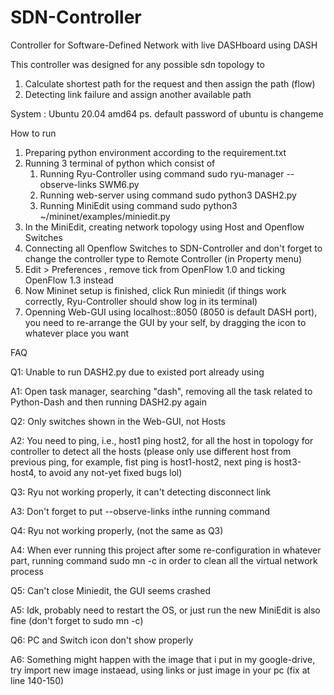 # SDN-Controller

Controller for Software-Defined Network with live DASHboard using DASH

This controller was designed for any possible sdn topology to
1. Calculate shortest path for the request and then assign the path (flow)
2. Detecting link failure and assign another available path

System : Ubuntu 20.04 amd64
ps. default password of ubuntu is changeme

How to run
1. Preparing python environment according to the requirement.txt
2. Running 3 terminal of python which consist of
   1. Running Ryu-Controller using command
        sudo ryu-manager --observe-links SWM6.py
   2. Running web-server using command
        sudo python3 DASH2.py
   3. Running MiniEdit using command
        sudo python3 ~/mininet/examples/miniedit.py
3. In the MiniEdit, creating network topology using Host and Openflow Switches
4. Connecting all Openflow Switches to SDN-Controller and don't forget to change the controller type to Remote Controller (in Property menu)
5. Edit > Preferences , remove tick from OpenFlow 1.0 and ticking OpenFlow 1.3 instead
6. Now Mininet setup is finished, click Run miniedit (if things work correctly, Ryu-Controller should show log in its terminal)
7. Openning Web-GUI using localhost::8050 (8050 is default DASH port), you need to re-arrange the GUI by your self, by dragging the icon to whatever place you want 

FAQ

Q1: Unable to run DASH2.py due to existed port already using

A1: Open task manager, searching "dash", removing all the task related to Python-Dash and then running DASH2.py again

Q2: Only switches shown in the Web-GUI, not Hosts

A2: You need to ping, i.e., host1 ping host2, for all the host in topology for controller to detect all the hosts (please only use different host from previous ping, for example, fist ping is host1-host2, next ping is host3-host4, to avoid any not-yet fixed bugs lol)

Q3: Ryu not working properly, it can't detecting disconnect link

A3: Don't forget to put --observe-links inthe running command

Q4: Ryu not working properly, (not the same as Q3)

A4: When ever running this project after some re-configuration in whatever part, running command
      sudo mn -c
   in order to clean all the virtual network process

Q5: Can't close Miniedit, the GUI seems crashed

A5: Idk, probably need to restart the OS, or just run the new MiniEdit is also fine (don't forget to sudo mn -c)

Q6: PC and Switch icon don't show properly

A6: Something might happen with the image that i put in my google-drive, try import new image instaead, using links or just image in your pc (fix at line 140-150)
